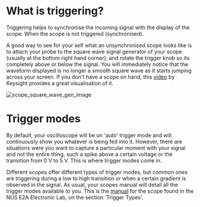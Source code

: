 # What is triggering? 
Triggering helps to synchronise the incoming signal with the display of the scope. When the scope is not triggered (synchronised). 

A good way to see for your self what an unsynchronised scope looks like is to attach your probe to the square wave signal generator of your scope (usually at the bottom right hand corner), and rotate the trigger knob so its completely above or below the signal. You will immediately notice that the waveform displayed is no longer a smooth square wave as it starts jumping across your screen. If you don't have a scope on hand, this [video](https://www.youtube.com/watch?v=j2vch6wAddc) by Keysight provides a great visualisation of it.

![scope_square_wave_gen_image](./img/picture.png)

# Trigger modes
By default, your oscilloscope will be on 'auto' trigger mode and will continuously show you whatever is being fed into it. However, there are situations were you want to capture a particular moment with your signal and not the entire thing, such a spike above a certain voltage or the transition from 0 V to 5 V. This is where trigger modes come in. 

Different scopes offer different types of trigger modes, but common ones are triggering during a low to high transition or when a certain gradient is observed in the signal. As usual, your scopes manual will detail all the trigger modes available to you. This is the [manual](https://www.manualslib.com/manual/2678098/Siglent-Sds1022dl.html?page=49#manual) for the scope found in the NUS E2A Electronic Lab, on the section 'Trigger Types'.
